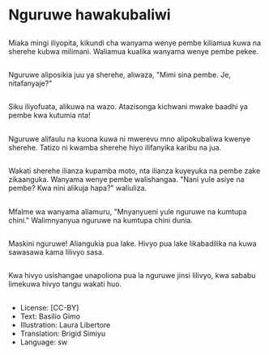# Nguruwe hawakubaliwi

##
Miaka mingi iliyopita, kikundi
cha wanyama wenye pembe
kiliamua kuwa na sherehe
kubwa milimani.
Waliamua kualika wanyama
wenye pembe pekee.


##
Nguruwe aliposikia juu ya
sherehe, aliwaza, "Mimi sina
pembe. Je, nitafanyaje?"


##
Siku iliyofuata, alikuwa na wazo.
Atazisonga kichwani mwake
baadhi ya pembe kwa kutumia
nta!


##
Nguruwe alifaulu na kuona
kuwa ni mwerevu mno
alipokubaliwa kwenye sherehe.
Tatizo ni kwamba sherehe hiyo
ilifanyika karibu na jua.


##
Wakati sherehe ilianza kupamba
moto, nta ilianza kuyeyuka na
pembe zake zikaanguka.
Wanyama wenye pembe
walishangaa. "Nani yule asiye
na pembe? Kwa nini alikuja
hapa?" waliuliza.


##
Mfalme wa wanyama aliamuru,
"Mnyanyueni yule nguruwe na
kumtupa chini."
Walimnyanyua nguruwe na
kumtupa chini dunia.


##
Maskini nguruwe! Aliangukia
pua lake.
Hivyo pua lake likabadilika na
kuwa sawasawa kama lilivyo
sasa.


##
Kwa hivyo usishangae
unapoliona pua la nguruwe jinsi
lilivyo, kwa sababu limekuwa
hivyo tangu wakati huo.


##
* License: [CC-BY]
* Text: Basilio Gimo
* Illustration: Laura Libertore
* Translation: Brigid Simiyu
* Language: sw
